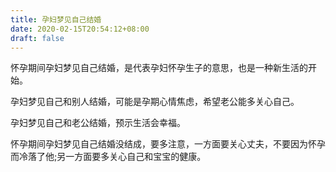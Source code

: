 ```yaml
---
title: 孕妇梦见自己结婚
date: 2020-02-15T20:54:12+08:00
draft: false
---
```


怀孕期间孕妇梦见自己结婚，是代表孕妇怀孕生子的意思，也是一种新生活的开始。


孕妇梦见自己和别人结婚，可能是孕期心情焦虑，希望老公能多关心自己。


孕妇梦见自己和老公结婚，预示生活会幸福。


怀孕期间孕妇梦见自己结婚没结成，要多注意，一方面要关心丈夫，不要因为怀孕而冷落了他;另一方面要多关心自己和宝宝的健康。

